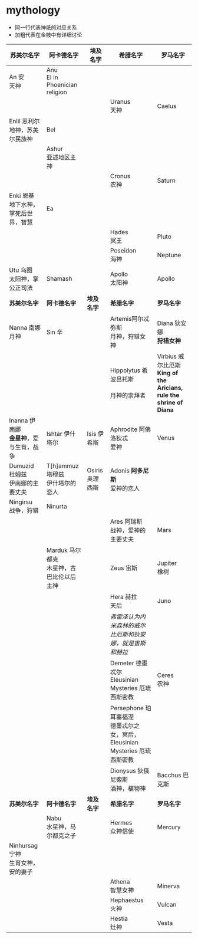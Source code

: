 # mythology

- 同一行代表神祇的对应关系
- 加粗代表在金枝中有详细讨论

| 苏美尔名字                                    | 阿卡德名字                                    | 埃及名字        | 希腊名字                                                     | 罗马名字                                                     |
| --------------------------------------------- | --------------------------------------------- | --------------- | ------------------------------------------------------------ | ------------------------------------------------------------ |
| An 安<br />天神                               | Anu<br />EI in Phoenician religion      |                 |                                                              |                                                              |
|                                               |                                               |                 | Uranus<br />天神                                             | Caelus                                                       |
| Enlil 恩利尔<br />地神，苏美尔民族神          | Bel<br />                                     |                 |                                                              |                                                              |
|                                               | Ashur<br />亚述地区主神                       |                 |                                                              |                                                              |
|                                               |                                               |                 | Cronus<br />农神                                             | Saturn                                                       |
| Enki 恩基<br />地下水神，掌死后世界，智慧     | Ea <br />                                     |                 |                                                              |                                                              |
|                                               |                                               |                 | Hades<br />冥王                                              | Pluto                                                        |
|                                               |                                               |                 | Poseidon<br />海神                                           | Neptune                                                      |
| Utu 乌图<br />太阳神，掌公正司法              | Shamash<br />                                 |                 | Apollo<br />太阳神                                           | Apollo                                                       |
| **苏美尔名字**                                | **阿卡德名字**                                | **埃及名字**    | **希腊名字**                                                 | **罗马名字**                                                 |
| Nanna 南娜<br />月神                          | Sin 辛<br />                                  |                 | Artemis阿尔忒弥斯<br />月神，狩猎女神                        | Diana 狄安娜<br />**狩猎女神**                               |
|                                               |                                               |                 | Hippolytus 希波吕托斯 <br /><br />月神的崇拜者               | Virbius 威尔比厄斯<br />**King of the Aricians, rule the shrine of Diana** |
| Inanna 伊南娜<br />**金星神**，爱与生育，战争 | Ishtar 伊什塔尔<br />                         | Isis 伊希斯     | Aphrodite 阿佛洛狄忒<br />爱神                               | Venus                                                        |
| Dumuzid 杜姆兹<br />伊南娜的主要丈夫          | T[h]ammuz 塔穆兹<br />伊什塔尔的恋人          | Osiris 奥理西斯 | Adonis **阿多尼斯**<br />爱神的恋人                          |                                                              |
| Ningirsu<br />战争，狩猎                      | Ninurta<br />                                 |                 |                                                              |                                                              |
|                                               |                                               |                 | Ares 阿瑞斯<br />战神，爱神的主要丈夫                        | Mars                                                         |
|                                               | Marduk 马尔都克<br />木星神，古巴比伦以后主神 |                 | Zeus 宙斯<br />                                              | Jupiter<br />橡树                                            |
|                                               |                                               |                 | Hera 赫拉<br />天后                                          | Juno                                                         |
|                                               |                                               |                 | *弗雷泽认为内米森林的威尔比厄斯和狄安娜，就是宙斯和赫拉*     |                                                              |
|                                               |                                               |                 | Demeter 德墨忒尔<br /> Eleusinian Mysteries 厄琉西斯密教     | Ceres<br />农神                                              |
|                                               |                                               |                 | Persephone 珀耳塞福涅<br /> 德墨忒尔之女，冥后，Eleusinian Mysteries 厄琉西斯密教 |                                                              |
|                                               |                                               |                 | Dionysus 狄俄尼索斯<br />酒神，植物神                        | Bacchus 巴克斯                                               |
| **苏美尔名字**                                | **阿卡德名字**                                | **埃及名字**    | **希腊名字**                                                 | **罗马名字**                                                 |
|                                               | Nabu<br />水星神，马尔都克之子                |                 | Hermes<br />众神信使                                         | Mercury                                                      |
| Ninhursag 宁神<br />生育女神，安的妻子        |                                               |                 |                                                              |                                                              |
|                                               |                                               |                 | Athena<br />智慧女神                                         | Minerva                                                      |
|                                               |                                               |                 | Hephaestus<br />火神                                         | Vulcan                                                       |
|                                               |                                               |                 | Hestia<br />灶神                                             | Vesta                                                        |


